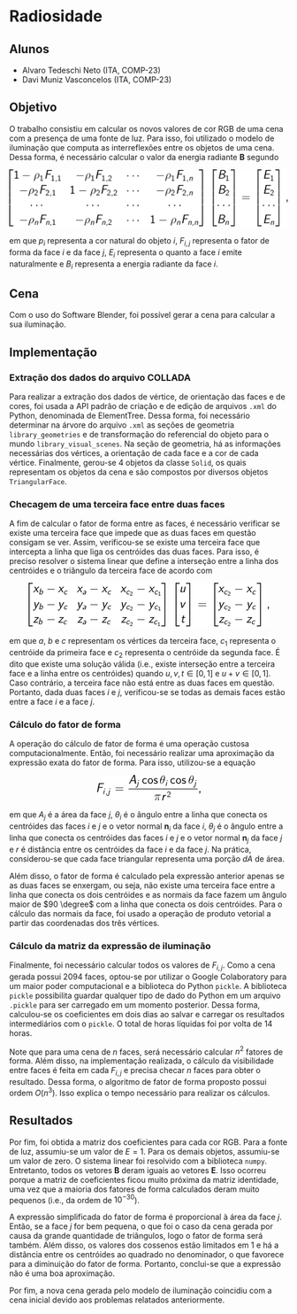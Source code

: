 # Radiosidade

## Alunos

  - Alvaro Tedeschi Neto (ITA, COMP-23)
  - Davi Muniz Vasconcelos (ITA, COMP-23)

## Objetivo
O trabalho consistiu em calcular os novos valores de cor RGB de uma cena com a presença de uma fonte de luz. Para isso, foi utilizado o modelo de iluminação que computa as interreflexões entre os objetos de uma cena. Dessa forma, é necessário calcular o valor da energia radiante $\mathbf{B}$ segundo

<p align="center">
    <img src="figures/eq-radiosity.png" alt="Radiosity">
</p>

em que $p_{i}$ representa a cor natural do objeto $i$, $F_{i,j}$ representa o fator de forma da face $i$ e da face $j$, $E_{i}$ representa o quanto a face $i$ emite naturalmente e $B_{i}$ representa a energia radiante da face $i$.

## Cena
Com o uso do Software Blender, foi possível gerar a cena para calcular a sua iluminação.

## Implementação

### Extração dos dados do arquivo COLLADA
Para realizar a extração dos dados de vértice, de orientação das faces e de cores, foi usada a API padrão de criação e de edição de arquivos `.xml` do Python, denominada de ElementTree. Dessa forma, foi necessário determinar na árvore do arquivo `.xml` as seções de geometria `library_geometries` e de transformação do referencial do objeto para o mundo `library_visual_scenes`. Na seção de geometria, há as informações necessárias dos vértices, a orientação de cada face e a cor de cada vértice. Finalmente, gerou-se 4 objetos da classe `Solid`, os quais representam os objetos da cena e são compostos por diversos objetos `TriangularFace`.

### Checagem de uma terceira face entre duas faces
A fim de calcular o fator de forma entre as faces, é necessário verificar se existe uma terceira face que impede que as duas faces em questão consigam se ver. Assim, verificou-se se existe uma terceira face que intercepta a linha que liga os centróides das duas faces. Para isso, é preciso resolver o sistema linear que define a interseção entre a linha dos centróides e o triângulo da terceira face de acordo com

<p align="center">
    <img src="figures/eq-intersection.png" alt="Intersection">
</p>

em que $a$, $b$ e $c$ representam os vértices da terceira face, $c_1$ representa o centróide da primeira face e $c_2$ representa o centróide da segunda face. É dito que existe uma solução válida (i.e., existe interseção entre a terceira face e a linha entre os centróides) quando $u, v, t \in [0, 1]$ e $u + v \in [0, 1]$. Caso contrário, a terceira face não está entre as duas faces em questão. Portanto, dada duas faces $i$ e $j$, verificou-se se todas as demais faces estão entre a face $i$ e a face $j$.

### Cálculo do fator de forma
A operação do cálculo de fator de forma é uma operação custosa computacionalmente. Então, foi necessário realizar uma aproximação da expressão exata do fator de forma. Para isso, utilizou-se a equação

<p align="center">
    <img src="figures/eq-view-factor.png" alt="View Factor">
</p>

em que $A_j$ é a área da face $j$, $\theta_i$ é o ângulo entre a linha que conecta os centróides das faces $i$ e $j$ e o vetor normal $\mathbf{n}_i$ da face $i$, $\theta_j$ é o ângulo entre a linha que conecta os centróides das faces $i$ e $j$ e o vetor normal $\mathbf{n}_j$ da face $j$ e $r$ é distância entre os centróides da face $i$ e da face $j$. Na prática, considerou-se que cada face triangular representa uma porção $dA$ de área.

Além disso, o fator de forma é calculado pela expressão anterior apenas se as duas faces se enxergam, ou seja, não existe uma terceira face entre a linha que conecta os dois centróides e as normais da face fazem um ângulo maior de $90 \degree$ com a linha que conecta os dois centróides. Para o cálculo das normais da face, foi usado a operação de produto vetorial a partir das coordenadas dos trẽs vértices. 

### Cálculo da matriz da expressão de iluminação
Finalmente, foi necessário calcular todos os valores de $F_{i, j}$. Como a cena gerada possui 2094 faces, optou-se por utilizar o Google Colaboratory para um maior poder computacional e a biblioteca do Python `pickle`. A biblioteca `pickle` possibilita guardar qualquer tipo de dado do Python em um arquivo `.pickle` para ser carregado em um momento posterior. Dessa forma, calculou-se os coeficientes em dois dias ao salvar e carregar os resultados intermediários com o `pickle`. O total de horas líquidas foi por volta de 14 horas.

Note que para uma cena de $n$ faces, será necessário calcular $n^2$ fatores de forma. Além disso, na implementação realizada, o cálculo da visibilidade entre faces é feita em cada $F_{i,j}$ e precisa checar $n$ faces para obter o resultado. Dessa forma, o algoritmo de fator de forma proposto possui ordem $O(n^3)$. Isso explica o tempo necessário para realizar os cálculos.

## Resultados
Por fim, foi obtida a matriz dos coeficientes para cada cor RGB. Para a fonte de luz, assumiu-se um valor de $E=1$. Para os demais objetos, assumiu-se um valor de zero. O sistema linear foi resolvido com a biblioteca `numpy`. Entretanto, todos os vetores $\mathbf{B}$ deram iguais ao vetores $\mathbf{E}$. Isso ocorreu porque a matriz de coeficientes ficou muito próxima da matriz identidade, uma vez que a maioria dos fatores de forma calculados deram muito pequenos (i.e., da ordem de $10^{-30}$).

A expressão simplificada do fator de forma é proporcional à área da face $j$. Então, se a face $j$ for bem pequena, o que foi o caso da cena gerada por causa da grande quantidade de triângulos, logo o fator de forma será também. Além disso, os valores dos cossenos estão limitados em 1 e há a distância entre os centróides ao quadrado no denominador, o que favorece para a diminuição do fator de forma. Portanto, conclui-se que a expressão não é uma boa aproximação.

Por fim, a nova cena gerada pelo modelo de iluminação coincidiu com a cena inicial devido aos problemas relatados anteriormente.